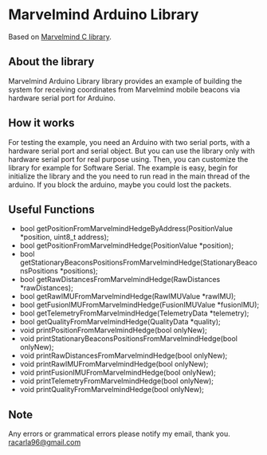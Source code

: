 # Marvelmind Arduino Library
Based on [Marvelmind C library](https://github.com/MarvelmindRobotics/marvelmind.c).
## About the library
Marvelmind Arduino Library library provides an example of building the system for receiving coordinates from Marvelmind mobile beacons via hardware serial port for Arduino.
## How it works
For testing the example, you need an Arduino with two serial ports, with a hardware serial port and serial object. But you can use the library only with hardware serial port for real purpose using. Then, you can customize the library for example for Software Serial.
The example is easy, begin for initialize the library and the you need to run read in the main thread of the arduino. If you block the arduino, maybe you could lost the packets.
## Useful Functions
- bool getPositionFromMarvelmindHedgeByAddress(PositionValue *position, uint8_t address);
- bool getPositionFromMarvelmindHedge(PositionValue *position);
- bool getStationaryBeaconsPositionsFromMarvelmindHedge(StationaryBeaconsPositions *positions);
- bool getRawDistancesFromMarvelmindHedge(RawDistances *rawDistances);
- bool getRawIMUFromMarvelmindHedge(RawIMUValue *rawIMU);
- bool getFusionIMUFromMarvelmindHedge(FusionIMUValue *fusionIMU);
- bool getTelemetryFromMarvelmindHedge(TelemetryData *telemetry);
- bool getQualityFromMarvelmindHedge(QualityData *quality);
- void printPositionFromMarvelmindHedge(bool onlyNew);
- void printStationaryBeaconsPositionsFromMarvelmindHedge(bool onlyNew);
- void printRawDistancesFromMarvelmindHedge(bool onlyNew);
- void printRawIMUFromMarvelmindHedge(bool onlyNew);
- void printFusionIMUFromMarvelmindHedge(bool onlyNew);
- void printTelemetryFromMarvelmindHedge(bool onlyNew);
- void printQualityFromMarvelmindHedge(bool onlyNew);

## Note
Any errors or grammatical errors please notify my email, thank you. racarla96@gmail.com
